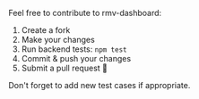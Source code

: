 Feel free to contribute to rmv-dashboard:

1. Create a fork
2. Make your changes
3. Run backend tests: `npm test`
4. Commit & push your changes
5. Submit a pull request 🚀

Don't forget to add new test cases if appropriate.
